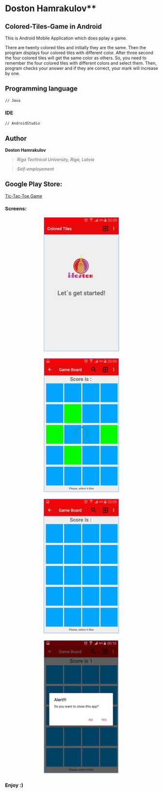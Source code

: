 # Doston Hamrakulov**


## Colored-Tiles-Game in Android

This is Android Mobile Application which does pplay a game. 

There are twenty colored tiles and initially they are the same. Then the program displays four colored tiles with different color. After three second the four colored tiles will get the same color as others. So, you need to remember the four colored tiles with different colors and select them. Then, program checks your answer and if they are correct, your mark will increase by one.


## Programming language
```[java]
// Java
```

### IDE
```[androidstudio]
// AndroidStudio
```

## Author
**Doston Hamrakulov**
>*Riga Technical University, Riga, Latvia*

>*Self-employement*

## Google Play Store:

<a href="https://play.google.com/store/apps/details?id=com.idoston.coloured_tiles_game" target="_blank">Tic-Tac-Toe Game</a>

### Screens:

<p align="center"><img width="50%" height="50%" src="https://github.com/dostonhamrakulov/Colored-Tiles-Game/blob/master/Images/images_1.png" /></p>

<p align="center"><img width="50%" height="50%" src="https://github.com/dostonhamrakulov/Colored-Tiles-Game/blob/master/Images/images_2.png" /></p>

<p align="center"><img width="50%" height="50%" src="https://github.com/dostonhamrakulov/Colored-Tiles-Game/blob/master/Images/images_3.png" /></p>

<p align="center"><img width="50%" height="50%" src="https://github.com/dostonhamrakulov/Colored-Tiles-Game/blob/master/Images/images_4.png" /></p>

### Enjoy :)